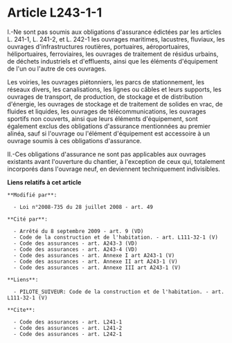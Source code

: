 # Article L243-1-1

I.-Ne sont pas soumis aux obligations d'assurance édictées par les articles L. 241-1, L. 241-2, et L. 242-1 les ouvrages
maritimes, lacustres, fluviaux, les ouvrages d'infrastructures routières, portuaires, aéroportuaires, héliportuaires,
ferroviaires, les ouvrages de traitement de résidus urbains, de déchets industriels et d'effluents, ainsi que les éléments
d'équipement de l'un ou l'autre de ces ouvrages. 

Les voiries, les ouvrages piétonniers, les parcs de stationnement, les réseaux divers, les canalisations, les lignes ou
câbles et leurs supports, les ouvrages de transport, de production, de stockage et de distribution d'énergie, les ouvrages de
stockage et de traitement de solides en vrac, de fluides et liquides, les ouvrages de télécommunications, les ouvrages
sportifs non couverts, ainsi que leurs éléments d'équipement, sont également exclus des obligations d'assurance mentionnées
au premier alinéa, sauf si l'ouvrage ou l'élément d'équipement est accessoire à un ouvrage soumis à ces obligations
d'assurance. 

II.-Ces obligations d'assurance ne sont pas applicables aux ouvrages existants avant l'ouverture du chantier, à l'exception
de ceux qui, totalement incorporés dans l'ouvrage neuf, en deviennent techniquement indivisibles.

**Liens relatifs à cet article**

	**Modifié par**:

	  - Loi n°2008-735 du 28 juillet 2008 - art. 49

	**Cité par**:

	  - Arrêté du 8 septembre 2009 - art. 9 (VD)
	  - Code de la construction et de l'habitation. - art. L111-32-1 (V)
	  - Code des assurances - art. A243-3 (VD)
	  - Code des assurances - art. A243-4 (VD)
	  - Code des assurances - art. Annexe I art A243-1 (V)
	  - Code des assurances - art. Annexe II art A243-1 (V)
	  - Code des assurances - art. Annexe III art A243-1 (V)

	**Liens**:

	  - PILOTE_SUIVEUR: Code de la construction et de l'habitation. - art. L111-32-1 (V)

	**Cite**:

	  - Code des assurances - art. L241-1
	  - Code des assurances - art. L241-2
	  - Code des assurances - art. L242-1
